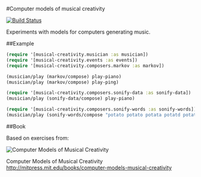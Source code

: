 #Computer models of musical creativity

[![Build Status](https://travis-ci.org/josephwilk/musical-creativity.png?branch=master)](https://travis-ci.org/josephwilk/musical-creativity)

Experiments with models for computers generating music.

##Example

```clojure
(require '[musical-creativity.musician :as musician])
(require '[musical-creativity.events :as events])
(require '[musical-creativity.composers.markov :as markov])

(musician/play (markov/compose) play-piano)
(musician/play (markov/compose) play-ping)

(require '[musical-creativity.composers.sonify-data :as sonify-data])
(musician/play (sonify-data/compose) play-piano)

(require '[musical-creativity.composers.sonify-words :as sonify-words])
(musician/play (sonify-words/compose "potato potato potata potatd potate potatk") musician/play-piano)
```

##Book

Based on exercises from:

![Computer Models of Musical Creativity](http://mitpress.mit.edu/covers/9780262033381.jpg)

Computer Models of Musical Creativity http://mitpress.mit.edu/books/computer-models-musical-creativity
